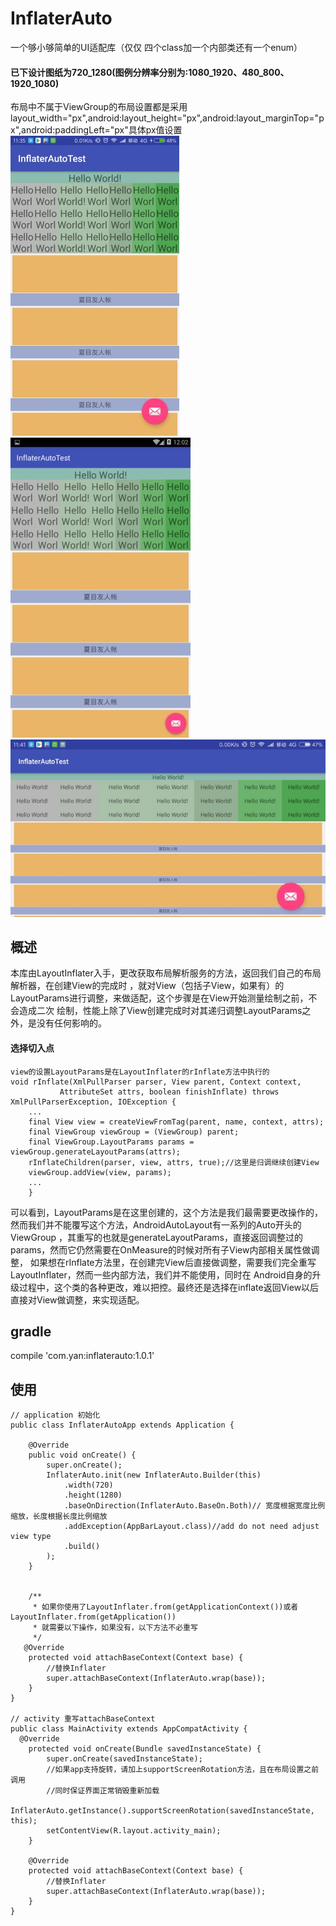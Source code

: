 # InflaterAuto
一个够小够简单的UI适配库（仅仅 四个class加一个内部类还有一个enum）

#### 已下设计图纸为720_1280(图例分辨率分别为:1080_1920、480_800、1920_1080)
 布局中不属于ViewGroup的布局设置都是采用layout_width="px",android:layout_height="px",android:layout_marginTop="px",android:paddingLeft="px"具体px值设置
<br/>
![screen1080_1920](art/screen1080_1920.jpg)
![screen480_800](art/screen480_800.jpg)
<br/>
![screen1920_1080](art/screen1920_1080.jpg)


## 概述
本库由LayoutInflater入手，更改获取布局解析服务的方法，返回我们自己的布局解析器，在创建View的完成时
，就对View（包括子View，如果有）的LayoutParams进行调整，来做适配，这个步骤是在View开始测量绘制之前，不会造成二次
绘制，性能上除了View创建完成时对其递归调整LayoutParams之外，是没有任何影响的。

#### 选择切入点
```
view的设置LayoutParams是在LayoutInflater的rInflate方法中执行的
void rInflate(XmlPullParser parser, View parent, Context context,
           AttributeSet attrs, boolean finishInflate) throws XmlPullParserException, IOException {
    ...
    final View view = createViewFromTag(parent, name, context, attrs);
    final ViewGroup viewGroup = (ViewGroup) parent;
    final ViewGroup.LayoutParams params = viewGroup.generateLayoutParams(attrs);
    rInflateChildren(parser, view, attrs, true);//这里是归调继续创建View
    viewGroup.addView(view, params);
    ...
    }
```
可以看到，LayoutParams是在这里创建的，这个方法是我们最需要更改操作的，然而我们并不能覆写这个方法，AndroidAutoLayout有一系列的Auto开头的ViewGroup
，其重写的也就是generateLayoutParams，直接返回调整过的params，然而它仍然需要在OnMeasure的时候对所有子View内部相关属性做调整，
如果想在rInflate方法里，在创建完View后直接做调整，需要我们完全重写LayoutInflater，然而一些内部方法，我们并不能使用，同时在
Android自身的升级过程中，这个类的各种更改，难以把控。最终还是选择在inflate返回View以后直接对View做调整，来实现适配。

## gradle
compile 'com.yan:inflaterauto:1.0.1'

## 使用
```
// application 初始化
public class InflaterAutoApp extends Application {

    @Override
    public void onCreate() {
        super.onCreate();
        InflaterAuto.init(new InflaterAuto.Builder(this)
            .width(720)
            .height(1280)
            .baseOnDirection(InflaterAuto.BaseOn.Both)// 宽度根据宽度比例缩放，长度根据长度比例缩放
            .addException(AppBarLayout.class)//add do not need adjust view type
            .build()
        );
    }


    /**
     * 如果你使用了LayoutInflater.from(getApplicationContext())或者LayoutInflater.from(getApplication())
     * 就需要以下操作，如果没有，以下方法不必重写
     */
   @Override
    protected void attachBaseContext(Context base) {
        //替换Inflater
        super.attachBaseContext(InflaterAuto.wrap(base));
    }
}

// activity 重写attachBaseContext
public class MainActivity extends AppCompatActivity {
  @Override
    protected void onCreate(Bundle savedInstanceState) {
        super.onCreate(savedInstanceState);
        //如果app支持旋转，请加上supportScreenRotation方法，且在布局设置之前调用
        //同时保证界面正常销毁重新加载
        InflaterAuto.getInstance().supportScreenRotation(savedInstanceState, this);
        setContentView(R.layout.activity_main);
    }

    @Override
    protected void attachBaseContext(Context base) {
        //替换Inflater
        super.attachBaseContext(InflaterAuto.wrap(base));
    }
}
```
